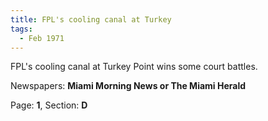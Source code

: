 ```yaml
---  
title: FPL's cooling canal at Turkey  
tags:  
  - Feb 1971  
---  
```

  
FPL's cooling canal at Turkey Point wins some court battles.  
  
Newspapers: **Miami Morning News or The Miami Herald**  
  
Page: **1**, Section: **D** 
